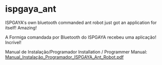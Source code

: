 # ispgaya_ant

ISPGAYA's own bluetooth commanded ant robot just got an application for itself! Amazing!

A Formiga comandada por Bluetooth do ISPGAYA recebeu uma aplicação! Incrível!

Manual de Instalação/Programador
Installation / Programmer Manual:  
[Manual_Instalação_Programador_ISPGAYA_Ant_Robot.pdf](https://github.com/user-attachments/files/21318245/Manual_Instalacao_Programador_ISPGAYA_Ant_Robot.pdf)
